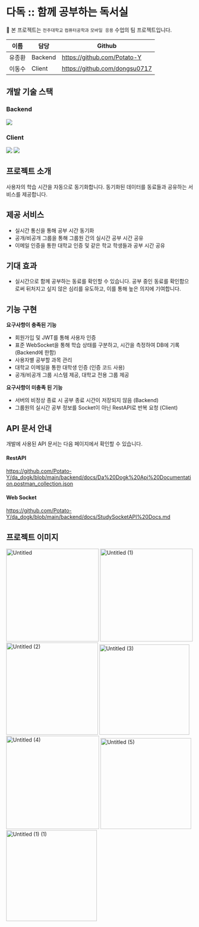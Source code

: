 # 다독 :: 함께 공부하는 독서실
🏫 본 프로젝트는 `전주대학교` `컴퓨터공학과` `모바일 응용` 수업의 팀 프로젝트입니다.

|이름|담당|Github|
|---|---|---|
|유종환|Backend|https://github.com/Potato-Y|
|이동수|Client|https://github.com/dongsu0717|

## 개발 기술 스택
### Backend
<img src="https://img.shields.io/badge/Spring Boot-6DB33F?style=for-the-badge&logo=springboot&logoColor=white">

### Client
<img src="https://img.shields.io/badge/Kotlin-7F52FF?style=for-the-badge&logo=kotlin&logoColor=white"> 
<img src="https://img.shields.io/badge/Android-34A853?style=for-the-badge&logo=android&logoColor=white">

## 프로젝트 소개
사용자의 학습 시간을 자동으로 동기화합니다. 동기화된 데이터를 동료들과 공유하는 서비스를 제공합니다.

## 제공 서비스
- 실시간 통신을 통해 공부 시간 동기화
- 공개/비공개 그룹을 통해 그룹원 간의 실시간 공부 시간 공유
- 이메일 인증을 통한 대학교 인증 및 같은 학교 학생들과 공부 시간 공유

## 기대 효과
- 실시간으로 함께 공부하는 동료를 확인할 수 있습니다. 공부 중인 동료를 확인함으로써 뒤처지고 싶지 않은 심리를 유도하고, 이를 통해 높은 의지에 기여합니다.

## 기능 구현
**요구사항이 충족된 기능**
- 회원가입 및 JWT를 통해 사용자 인증
- 표준 WebSocket을 통해 학습 상태를 구분하고, 시간을 측정하여 DB에 기록 (Backend에 한함)
- 사용자별 공부할 과목 관리
- 대학교 이메일을 통한 대학생 인증 (인증 코드 사용)
- 공개/비공개 그룹 시스템 제공, 대학교 전용 그룹 제공

**요구사항이 미충족 된 기능**
- 서버의 비정상 종료 시 공부 종료 시간이 저장되지 않음 (Backend)
- 그룹원의 실시간 공부 정보를 Socket이 아닌 RestAPI로 반복 요청 (Client)

## API 문서 안내
개발에 사용된 API 문서는 다음 페이지에서 확인할 수 있습니다.

#### RestAPI
https://github.com/Potato-Y/da_dogk/blob/main/backend/docs/Da%20Dogk%20Api%20Documentation.postman_collection.json

#### Web Socket
https://github.com/Potato-Y/da_dogk/blob/main/backend/docs/StudySocketAPI%20Docs.md

## 프로젝트 이미지
<img width="249" alt="Untitled" src="https://github.com/Potato-Y/da_dogk/assets/68105481/57433359-7302-46b7-ad32-0fc85dcb1dd3">
<img width="249" alt="Untitled (1)" src="https://github.com/Potato-Y/da_dogk/assets/68105481/35bc6d33-d290-4fd5-9b49-74922187bb33">
<img width="247" alt="Untitled (2)" src="https://github.com/Potato-Y/da_dogk/assets/68105481/9c3e6d5b-2127-4112-b887-42e1e4060923">
<img width="242" alt="Untitled (3)" src="https://github.com/Potato-Y/da_dogk/assets/68105481/06932e5c-72ef-4dfc-b9af-fc5bf0413351">
<img width="250" alt="Untitled (4)" src="https://github.com/Potato-Y/da_dogk/assets/68105481/9007539b-b9a6-484e-9111-f5760b67425c">
<img width="244" alt="Untitled (5)" src="https://github.com/Potato-Y/da_dogk/assets/68105481/f559ccd9-53cf-4445-9808-999f5e311df7">
<img width="244" alt="Untitled (1) (1)" src="https://github.com/Potato-Y/da_dogk/assets/68105481/8c5391af-4443-412c-a6d3-2fc222f0639b">
